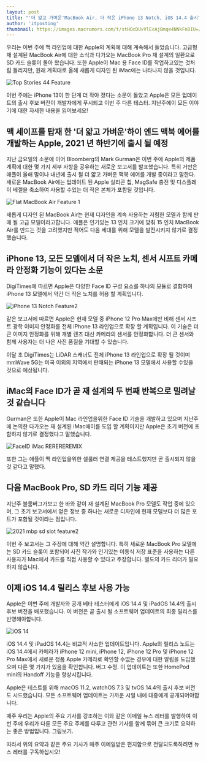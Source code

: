 ```yaml
---
layout: post
title: "'더 얇고 가벼운'MacBook Air, 더 작은 iPhone 13 Notch, iOS 14.4 출시"
author: 'itposting'
thumbnail: https://images.macrumors.com/t/stHOcDUvVlEcAjBmqe4NNkFnDIU=/2500x0/filters:no_upscale():quality(90)/article-new/2021/01/Top-Stories-44-Feature.jpg
---
```



우리는 이번 주에 맥 라인업에 대한 Apple의 계획에 대해 계속해서 들었습니다. 고급형 재 설계된 MacBook Air에 대한 소식과 다가오는 MacBook Pro 재 설계의 일환으로 SD 카드 슬롯이 돌아 왔습니다.
 또한 Apple이 Mac 용 Face ID를 작업하고있는 것처럼 들리지만, 원래 계획대로 올해 새롭게 디자인 된 iMac에는 나타나지 않을 것입니다.

![Top Stories 44 Feature](https://images.macrumors.com/t/stHOcDUvVlEcAjBmqe4NNkFnDIU=/2500x0/filters:no_upscale():quality(90)/article-new/2021/01/Top-Stories-44-Feature.jpg)

이번 주에는 iPhone 13이 한 단계 더 작아 졌다는 소문이 돌았고 Apple은 모든 업데이트의 출시 후보 버전이 개발자에게 푸시되고
 이번 주 다른 테스터.
 지난주에이 모든 이야기에 대한 자세한 내용을 읽어보세요!

## 맥 세이프를 탑재 한 '더 얇고 가벼운'하이 엔드 맥북 에어를 개발하는 Apple, 2021 년 하반기에 출시 될 예정

지난 금요일의 소문에 이어 Bloomberg의 Mark Gurman은 이번 주에 Apple의 제품 계획에 대한 몇 가지 세부 사항을 공유하는 새로운 보고서를 발표했습니다.
 특히 거만은 애플이 올해 말이나 내년에 출시 될 더 얇고 가벼운 맥북 에어를 개발 중이라고 말한다.
 새로운 MacBook Air에는 업데이트 된 Apple 실리콘 칩, MagSafe 충전 및 디스플레이 베젤을 축소하여 사용할 수있는 더 작은 본체가 포함될 것입니다.

![Flat MacBook Air Feature 1](https://images.macrumors.com/t/dzr3R8hiTSI-axic0v4sC0gvb0E=/2500x0/filters:no_upscale():quality(90)/article-new/2021/01/Flat-MacBook-Air-Feature-1.jpg)

새롭게 디자인 된 MacBook Air는 현재 디자인을 계속 사용하는 저렴한 모델과 함께 판매 될 고급 모델이라고합니다.
 애플은 인기있는 13 인치 크기에 맞춰 15 인치 MacBook Air를 만드는 것을 고려했지만 적어도 다음 세대를 위해 모델을 발전시키지 않기로 결정했습니다.

## iPhone 13, 모든 모델에서 더 작은 노치, 센서 시프트 카메라 안정화 기능이 있다는 소문

DigiTimes에 따르면 Apple은 다양한 Face ID 구성 요소를 하나의 모듈로 결합하여 iPhone 13 모델에서 약간 더 작은 노치를 허용 할 계획입니다.

![iPhone 13 Notch Feature2](https://images.macrumors.com/t/I9OpJJ3yopXOtJO_Zu3Ls2J7TpU=/2500x0/filters:no_upscale():quality(90)/article-new/2021/01/iPhone-13-Notch-Feature2.jpg)

같은 보고서에 따르면 Apple은 현재 모델 중 iPhone 12 Pro Max에만 비해 센서 시프트 광학 이미지 안정화를 전체 iPhone 13 라인업으로 확장 할 계획입니다.
 이 기술은 더 큰 이미지 안정화를 위해 개별 렌즈 대신 카메라의 센서를 안정화합니다.
 더 큰 센서와 함께 사용자는 더 나은 사진 품질을 기대할 수 있습니다.

이달 초 DigiTimes는 LiDAR 스캐너도 전체 iPhone 13 라인업으로 확장 될 것이며 mmWave 5G는 미국 이외의 지역에서 판매되는 iPhone 13 모델에서 사용할 수있을 것으로 예상됩니다.

## iMac의 Face ID가 곧 재 설계의 두 번째 반복으로 밀려날 것 같습니다

Gurman은 또한 Apple이 Mac 라인업을위한 Face ID 기술을 개발하고 있으며 지난주에 논의한 다가오는 재 설계된 iMac에이를 도입 할 계획이지만 Apple은 초기 버전에 포함하지 않기로 결정했다고 말했습니다.

![FaceID iMac REREREREMIX](https://images.macrumors.com/t/I9-ZLUF0WktVCNwdog86xlWJasg=/2500x0/filters:no_upscale():quality(90)/article-new/2020/07/FaceID-iMac-REREREREMIX.jpg)

또한 그는 애플이 맥 라인업을위한 셀룰러 연결 제공을 테스트했지만 곧 출시되지 않을 것 같다고 말했다.

## 다음 MacBook Pro, SD 카드 리더 기능 제공

지난주 블룸버그가보고 한 바와 같이 재 설계된 MacBook Pro 모델도 작업 중에 있으며, 그 초기 보고서에서 얻은 정보 중 하나는 새로운 디자인에 현재 모델보다 더 많은 포트가 포함될 것이라는 점입니다.

![2021 mbp sd slot feature2](https://images.macrumors.com/t/BuPpIlsrdTQNHGIKdZG9x0TeXjI=/2500x0/filters:no_upscale():quality(90)/article-new/2021/01/2021-mbp-sd-slot-feature2.jpg)

이번 주 보고서는 그 주장에 대해 약간 설명합니다. 특히 새로운 MacBook Pro 모델에는 SD 카드 슬롯이 포함되어 사진 작가와 인기있는 이동식 저장 표준을 사용하는 다른 사용자가 Mac에서 카드를 직접 사용할 수 있다고 주장합니다.
 별도의 카드 리더가 필요하지 않습니다.

## 이제 iOS 14.4 릴리스 후보 사용 가능

Apple은 이번 주에 개발자와 공개 베타 테스터에게 iOS 14.4 및 iPadOS 14.4의 출시 후보 버전을 배포했습니다.
 이 버전은 곧 출시 될 소프트웨어 업데이트의 최종 릴리스를 반영해야합니다.

![iOS 14](https://images.macrumors.com/t/KsM2qi2Zpzf_cwJNrZ707A5zO9Y=/2500x0/filters:no_upscale():quality(90)/article-new/2021/01/iOS-14.4-Release-Candidate-Feature.jpg)

iOS 14.4 및 iPadOS 14.4는 비교적 사소한 업데이트입니다.
 Apple의 릴리스 노트는 iOS 14.4에서 카메라가 iPhone 12 mini, iPhone 12, iPhone 12 Pro 및 iPhone 12 Pro Max에서 새로운 정품 Apple 카메라로 확인할 수없는 경우에 대한 알림을 도입했으며 다른 몇 가지가 있음을 확인합니다.
 버그 수정.
 이 업데이트는 또한 HomePod mini의 Handoff 기능을 향상시킵니다.

Apple은 테스트를 위해 macOS 11.2, watchOS 7.3 및 tvOS 14.4의 출시 후보 버전도 시드했습니다.
 모든 소프트웨어 업데이트는 가까운 시일 내에 대중에게 공개되어야합니다.

매주 우리는 Apple의 주요 기사를 강조하는 이와 같은 이메일 뉴스 레터를 발행하여 이번 주에 우리가 다룬 모든 주요 주제를 다루고 관련 기사를 함께 묶어 큰 크기로 요약하는 좋은 방법입니다.
 그림보기.

따라서 위의 요약과 같은 주요 기사가 매주 이메일받은 편지함으로 전달되도록하려면 뉴스 레터를 구독하십시오!